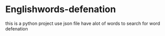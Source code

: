 # Englishwords-defenation
this is a python project use json file have alot of words to search for word defenation
